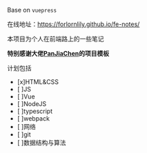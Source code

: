 Base on `vuepress`

在线地址：https://forlornlily.github.io/fe-notes/

本项目为个人在前端路上的一些笔记

**特别感谢大佬[PanJiaChen](https://github.com/PanJiaChen)的项目模板**

计划包括

- [x]HTML&CSS
- [ ]JS
- [ ]Vue
- [ ]NodeJS
- [ ]typescript
- [ ]webpack
- [ ]网络
- [ ]git
- [ ]数据结构与算法
